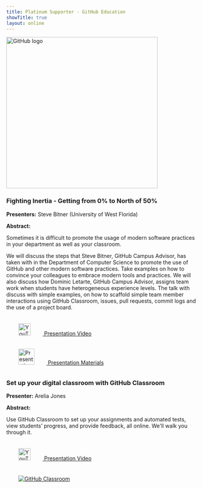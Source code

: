 ```yaml
---
title: Platinum Supporter - GitHub Education 
showTitle: true
layout: online
---
```


<a href="https://education.github.com/">
	<img alt="GitHub logo" src="{{url}}/images/supporters/200s/github-education-200.png" width="400" />
</a>

### Fighting Inertia - Getting from 0% to North of 50%

**Presenters:** Steve Bitner (University of West Florida)

**Abstract:**

Sometimes it is difficult to promote the usage of modern software practices in your department as well as your classroom.

We will discuss the steps that Steve Bitner, GitHub Campus Advisor, has taken with in the Department of Computer Science to promote the use of GitHub and other modern software practices. Take examples on how to convince your colleagues to embrace modern tools and practices. We will also discuss how Dominic Letarte, GitHub Campus Advisor, assigns team work when students have heterogeneous experience levels. The talk with discuss with simple examples, on how to scaffold simple team member interactions using GitHub Classroom, issues, pull requests, commit logs and the use of a project board.

<div class="row">
<div class="col-md-3">
  <a href="https://youtu.be/43_buQX6bX0">
  <img alt="YouTube Presentation Link" src="{{url}}/images/icons/youtube_social_icon_red.png" height="32" hspace="32" vspace="20"/>
Presentation Video</a>
</div>
<div class="col-md-4">
  <a href="https://stevenbitner.github.io/fighting-organizational-inertia/">
  <img alt="Presentation" src="{{url}}/images/icons/GitHub-Mark.png" height="42" hspace="32" vspace="15"/>
  Presentation Materials</a>
</div> 
</div>


### Set up your digital classroom with GitHub Classroom

**Presenter:** Arelia Jones

**Abstract:**

Use GitHub Classroom to set up your assignments and automated tests, view students’ progress, and provide feedback, all online. We'll walk you through it.

<div class="row">
<div class="col-md-3">
  <a href="https://youtu.be/V1GO39kX124">
  <img alt="YouTube Presentation Link" src="{{url}}/images/icons/youtube_social_icon_red.png" height="32" hspace="32" vspace="20"/>
Presentation Video</a>
</div>
<div class="col-md-4">
  <a href="https://classroom.github.com">
  <img alt="GitHub Classroom" src="{{url}}/images/icons/github-classroom.svg" hspace="32" vspace="20" />
</a>
</div> 

</div>